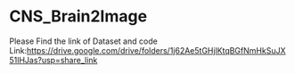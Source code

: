 # CNS_Brain2Image

Please Find the link of Dataset and code Link:https://drive.google.com/drive/folders/1j62Ae5tGHjlKtqBGfNmHkSuJX51lHJas?usp=share_link
